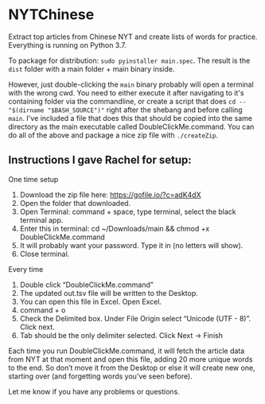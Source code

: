 # NYTChinese
Extract top articles from Chinese NYT and create lists of words for practice.
Everything is running on Python 3.7.

To package for distribution:
`sudo pyinstaller main.spec`. The result is the `dist` folder with a main folder + main binary inside.

However, just double-clicking the `main` binary probably will open a terminal with the wrong cwd. You 
need to either execute it after navigating to it's containing folder via the commandline, or create a 
script that does `cd -- "$(dirname "$BASH_SOURCE")"` right after the shebang and before calling `main`.
I've included a file that does this that should be copied into the same directory as the main executable 
called DoubleClickMe.command. You can do all of the above and package a nice zip file with `./createZip`.

## Instructions I gave Rachel for setup:
One time setup
1. Download the zip file here: https://gofile.io/?c=adK4dX
2. Open the folder that downloaded.
3. Open Terminal: command + space, type terminal, select the black terminal app.
4. Enter this in terminal: cd ~/Downloads/main && chmod +x DoubleClickMe.command
5. It will probably want your password. Type it in (no letters will show).
6. Close terminal.

Every time
1. Double click “DoubleClickMe.command”
2. The updated out.tsv file will be written to the Desktop.
3. You can open this file in Excel. Open Excel.
4. command + o
5. Check the Delimited box. Under File Origin select “Unicode (UTF - 8)”. Click next.
6. Tab should be the only delimiter selected. Click Next -> Finish

Each time you run DoubleClickMe.command, it will fetch the article data from NYT at that moment and open this file, adding 20 more unique words to the end. So don’t move it from the Desktop or else it will create new one, starting over (and forgetting words you’ve seen before).

Let me know if you have any problems or questions.
